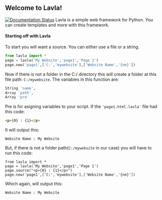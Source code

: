 ## Welcome to Lavla!
[![Documentation Status](https://readthedocs.org/projects/lavla/badge/?version=latest)](http://lavla.readthedocs.io/en/latest/?badge=latest)
Lavla is a simple web framework for Python.  You can create templates and more with this framework.

#### Starting off with Lavla
To start you will want a source.  You can either use a file or a string.
```python
from lavla import *
page = lavla('My Website','page1','Page 1')
page.new('page1',['C:','mywebsite'],['Website Name','{nm}'])
```

Now if there is not a folder in the C:/ directory this will create a folder at this file path: ```C:/mywebsite```.  The variables in this function are:
```python
String 'name',
Array 'path',
Array 'pre'
```
Pre is for asigning variables to your script.  If the ```'page1.html.lavla'``` file had this code:
```html
<p>{0} : {1}</p>
```
It will output this:
```
Website Name : My Website
```
But, if there is not a folder path(```C:/mywebsite``` in our case) you will have to run this code:
```
from lavla import *
page = lavla('My Website','page1','Page 1')
page.source("<p>{0} : {1}</p>")
page.new('page1',['C:','mywebsite'],['Website Name','{nm}'])
```
Which again, will output this:
```
Website Name : My Website
```
